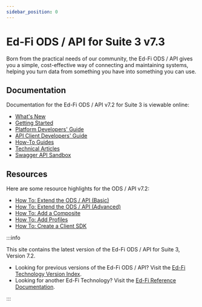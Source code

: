 ```yaml
---
sidebar_position: 0
---
```


# Ed-Fi ODS / API for Suite 3 v7.3

Born from the practical needs of our community, the Ed-Fi ODS / API gives you a
simple, cost-effective way of connecting and maintaining systems, helping you
turn data from something you have into something you can use.

## Documentation

Documentation for the Ed-Fi ODS / API v7.2 for Suite 3 is viewable online:

* [What's New](./whats-new)
* [Getting Started](./getting-started)
* [Platform Developers'
    Guide](./platform-dev-guide)
* [API Client Developers'
    Guide](./client-developers-guide/readme.md)
* [How-To Guides](./how-to-guides)
* [Technical
    Articles](./technical-articles)
* [Swagger API Sandbox](https://api.ed-fi.org/)

## Resources

Here are some resource highlights for the ODS / API v7.2:

* [How To: Extend the ODS / API
    (Basic)](./how-to-guides/how-to-extend-the-ed-fi-ods-api-alternative-education-program-example.md)
* [How To: Extend the ODS / API
    (Advanced)](./how-to-guides/how-to-extend-the-ed-fi-ods-api-student-transcript-example.md)
* [How To: Add a
    Composite](./how-to-guides/how-to-add-api-composites-to-the-ed-fi-ods-api-solution.md)
* [How To: Add
    Profiles](./how-to-guides/how-to-add-profiles-to-the-ed-fi-ods-api.md)
* [How To: Create a Client
    SDK](./client-developers-guide/using-code-generation-to-create-an-sdk.md)

:::info

This site contains the latest version of the Ed-Fi ODS / API for Suite 3,
Version 7.2.

* Looking for previous versions of the Ed-Fi ODS / API? Visit the [Ed-Fi
  Technology Version
  Index](https://edfi.atlassian.net/wiki/spaces/ETKB/pages/20875717/Ed-Fi+Technology+Version+Index#Ed-FiTechnologyVersionIndex-Data-Standard).
* Looking for another Ed-Fi Technology? Visit the [Ed-Fi Reference Documentation](/reference).

:::
